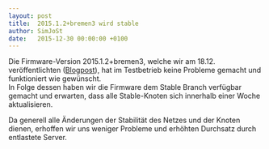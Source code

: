 ```yaml
---
layout: post
title:  2015.1.2+bremen3 wird stable
author: SimJoSt
date:   2015-12-30 00:00:00 +0100
---
```

Die Firmware-Version 2015.1.2+bremen3, welche wir am 18.12. veröffentlichten ([Blogpost](http://bremen.freifunk.net/blog/2015/12/20/v2015-1-2-bremen3-und-firmwareschema-umstellung.html)), hat im Testbetrieb keine Probleme gemacht und funktioniert wie gewünscht.  
In Folge dessen haben wir die Firmware dem Stable Branch verfügbar gemacht und erwarten, dass alle Stable-Knoten sich innerhalb einer Woche aktualisieren.

Da generell alle Änderungen der Stabilität des Netzes und der Knoten dienen, erhoffen wir uns weniger Probleme und erhöhten Durchsatz durch entlastete Server.
